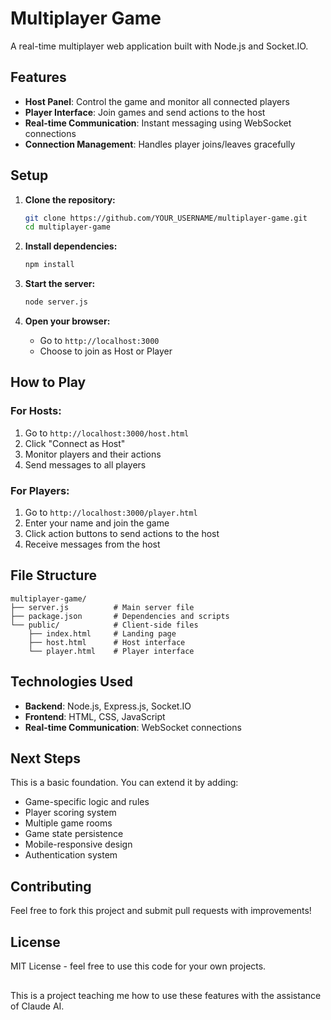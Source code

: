 # Multiplayer Game

A real-time multiplayer web application built with Node.js and Socket.IO.

## Features

- **Host Panel**: Control the game and monitor all connected players
- **Player Interface**: Join games and send actions to the host
- **Real-time Communication**: Instant messaging using WebSocket connections
- **Connection Management**: Handles player joins/leaves gracefully

## Setup

1. **Clone the repository:**
   ```bash
   git clone https://github.com/YOUR_USERNAME/multiplayer-game.git
   cd multiplayer-game
   ```

2. **Install dependencies:**
   ```bash
   npm install
   ```

3. **Start the server:**
   ```bash
   node server.js
   ```

4. **Open your browser:**
   - Go to `http://localhost:3000`
   - Choose to join as Host or Player

## How to Play

### For Hosts:
1. Go to `http://localhost:3000/host.html`
2. Click "Connect as Host"
3. Monitor players and their actions
4. Send messages to all players

### For Players:
1. Go to `http://localhost:3000/player.html`
2. Enter your name and join the game
3. Click action buttons to send actions to the host
4. Receive messages from the host

## File Structure

```
multiplayer-game/
├── server.js          # Main server file
├── package.json       # Dependencies and scripts
└── public/            # Client-side files
    ├── index.html     # Landing page
    ├── host.html      # Host interface
    └── player.html    # Player interface
```

## Technologies Used

- **Backend**: Node.js, Express.js, Socket.IO
- **Frontend**: HTML, CSS, JavaScript
- **Real-time Communication**: WebSocket connections

## Next Steps

This is a basic foundation. You can extend it by adding:
- Game-specific logic and rules
- Player scoring system
- Multiple game rooms
- Game state persistence
- Mobile-responsive design
- Authentication system

## Contributing

Feel free to fork this project and submit pull requests with improvements!

## License

MIT License - feel free to use this code for your own projects.


##

This is a project teaching me how to use these features with the assistance of Claude AI.